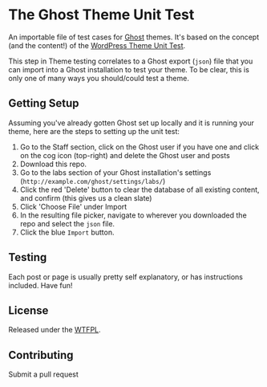 # The Ghost Theme Unit Test

An importable file of test cases for [Ghost](https://ghost.org/) themes. It's based on the concept (and the content!) of the [WordPress Theme Unit Test](http://codex.wordpress.org/Theme_Unit_Test).

This step in Theme testing correlates to a Ghost export (`json`) file that you can import into a Ghost installation to test your theme. To be clear, this is only one of many ways you should/could test a theme.

## Getting Setup
Assuming you've already gotten Ghost set up locally and it is running your theme, here are the steps to setting up the unit test:

1. Go to the Staff section, click on the Ghost user if you have one and click on the cog icon (top-right) and delete the Ghost user and posts
2. Download this repo.
3. Go to the labs section of your Ghost installation's settings (`http://example.com/ghost/settings/labs/`)
4. Click the red 'Delete' button to clear the database of all existing content, and confirm (this gives us a clean slate)
5. Click 'Choose File' under Import 
6. In the resulting file picker, navigate to wherever you downloaded the repo and select the `json` file.
7. Click the blue `Import` button.

## Testing
Each post or page is usually pretty self explanatory, or has instructions included. Have fun!

## License

Released under the [WTFPL](http://wikipedia.org/wiki/WTFPL).

## Contributing
Submit a pull request
